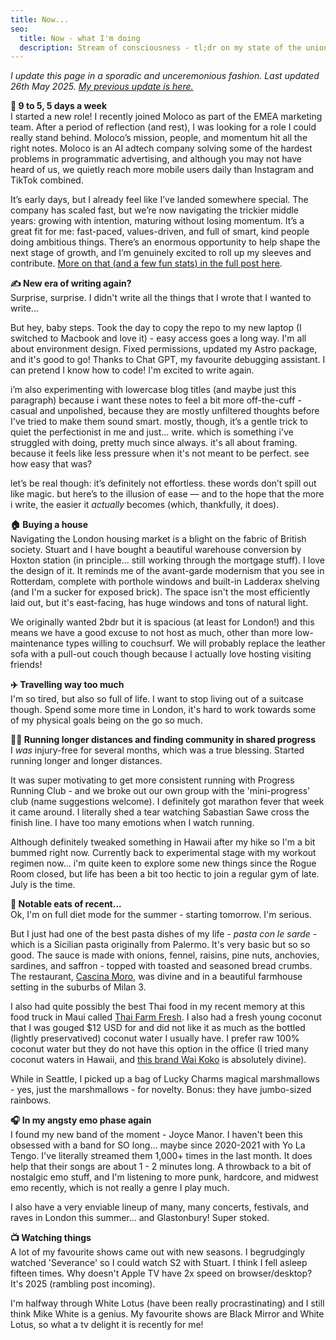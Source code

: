 ```yaml
---
title: Now...
seo:
  title: Now - what I'm doing 
  description: Stream of consciousness - tl;dr on my state of the union
---
```

*I update this page in a sporadic and unceremonious fashion. Last updated 26th May 2025.
<a href='/2024-08-24-now'>My previous update is here.</a>*

**💼 9 to 5, 5 days a week**  
I started a new role! I recently joined Moloco as part of the EMEA marketing team. After a period of reflection (and rest), I was looking for a role I could really stand behind. Moloco’s mission, people, and momentum hit all the right notes. Moloco is an AI adtech company solving some of the hardest problems in programmatic advertising, and although you may not have heard of us, we quietly reach more mobile users daily than Instagram and TikTok combined.

It’s early days, but I already feel like I’ve landed somewhere special. The company has scaled fast, but we’re now navigating the trickier middle years: growing with intention, maturing without losing momentum. It’s a great fit for me: fast-paced, values-driven, and full of smart, kind people doing ambitious things. There’s an enormous opportunity to help shape the next stage of growth, and I’m genuinely excited to roll up my sleeves and contribute. <a href='/blog/2025-05-26-90-days-in'> More on that (and a few fun stats) in the full post here</a>.


**✍️ New era of writing again?**  
Surprise, surprise. I didn't write all the things that I wrote that I wanted to write... 

But hey, baby steps. Took the day to copy the repo to my new laptop (I switched to Macbook and love it) - easy access goes a long way. I'm all about environment design. Fixed permissions, updated my Astro package, and it's good to go! Thanks to Chat GPT, my favourite debugging assistant. I can pretend I know how to code! I'm excited to write again.

i’m also experimenting with lowercase blog titles (and maybe just this paragraph) because i want these notes to feel a bit more off-the-cuff - casual and unpolished, because they are mostly unfiltered thoughts before I've tried to make them sound smart. mostly, though, it’s a gentle trick to quiet the perfectionist in me and just... write. which is something i've struggled with doing, pretty much since always. it's all about framing. because it feels like less pressure when it's not meant to be perfect. see how easy that was?

let’s be real though: it’s definitely not effortless. these words don’t spill out like magic. but here’s to the illusion of ease — and to the hope that the more i write, the easier it <em>actually</em> becomes (which, thankfully, it does).

**🏠 Buying a house**  
Navigating the London housing market is a blight on the fabric of British society. Stuart and I have bought a beautiful warehouse conversion by Hoxton station (in principle... still working through the mortgage stuff). I love the design of it. It reminds me of the avant-garde modernism that you see in Rotterdam, complete with porthole windows and built-in Ladderax shelving (and I'm a sucker for exposed brick). The space isn't the most efficiently laid out, but it's east-facing, has huge windows and tons of natural light. 

We originally wanted 2bdr but it is spacious (at least for London!) and this means we have a good excuse to not host as much, other than more low-maintenance types willing to couchsurf. We will probably replace the leather sofa with a pull-out couch though because I actually love hosting visiting friends!

**✈️ Travelling way too much**  
I'm so tired, but also so full of life. I want to stop living out of a suitcase though. Spend some more time in London, it's hard to work towards some of my physical goals being on the go so much. 

**🏃‍♀️ Running longer distances and finding community in shared progress**  
I <em> was </em> injury-free for several months, which was a true blessing. Started running longer and longer distances.

It was super motivating to get more consistent running with Progress Running Club - and we broke out our own group with the 'mini-progress' club (name suggestions welcome). I definitely got marathon fever that week it came around. I literally shed a tear watching Sabastian Sawe cross the finish line. I have too many emotions when I watch running. 

Although definitely tweaked something in Hawaii after my hike so I'm a bit bummed right now. Currently back to experimental stage with my workout regimen now... i'm quite keen to explore some new things since the Rogue Room closed, but life has been a bit too hectic to join a regular gym of late. July is the time.

**🍎 Notable eats of recent...**  
Ok, I'm on full diet mode for the summer - starting tomorrow. I'm serious.

But I just had one of the best pasta dishes of my life - <em>pasta con le sarde</em> - which is a Sicilian pasta originally from Palermo. It's very basic but so so good. The sauce is made with onions, fennel, raisins, pine nuts, anchovies, sardines, and saffron - topped with toasted and seasoned bread crumbs. The restaurant, <a href='https://maps.app.goo.gl/zicyBvXUvBEw16Ho9'>Cascina Moro</a>, was divine and in a beautiful farmhouse setting in the suburbs of Milan 3.

I also had quite possibly the best Thai food in my recent memory at this food truck in Maui called <a href='https://maps.app.goo.gl/VZ1WW3arNiNeaFpZ6'>Thai Farm Fresh</a>. I also had a fresh young coconut that I was gouged $12 USD for and did not like it as much as the bottled (lightly preservatived) coconut water I usually have. I prefer raw 100% coconut water but they do not have this option in the office (I tried many coconut waters in Hawaii, and <a href='https://www.drinkwaikoko.com/'>this brand Wai Koko</a> is absolutely divine).

While in Seattle, I picked up a bag of Lucky Charms magical marshmallows - yes, just the marshmallows - for novelty. Bonus: they have jumbo-sized rainbows.

**🎧 In my angsty emo phase again**  
I found my new band of the moment - Joyce Manor. I haven't been this obsessed with a band for SO long... maybe since 2020-2021 with Yo La Tengo. I've literally streamed them 1,000+ times in the last month. It does help that their songs are about 1 - 2 minutes long. A throwback to a bit of nostalgic emo stuff, and I'm listening to more punk, hardcore, and midwest emo recently, which is not really a genre I play much.

I also have a very enviable lineup of many, many concerts, festivals, and raves in London this summer... and Glastonbury! Super stoked.

**📺 Watching things**  
A lot of my favourite shows came out with new seasons. I begrudgingly watched 'Severance' so I could watch S2 with Stuart. I think I fell asleep fifteen times. Why doesn't Apple TV have 2x speed on browser/desktop? It's 2025 (rambling post incoming).

I'm halfway through White Lotus (have been really procrastinating) and I still think Mike White is a genius. My favourite shows are Black Mirror and White Lotus, so what a tv delight it is recently for me!